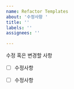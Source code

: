 ```yaml
---
name: Refactor Templates
about: '수정사항 '
title: ''
labels: ''
assignees: ''

---
```


수정 혹은 변경할 사항 

- [ ] 수정사항

- [ ] 수정사항
